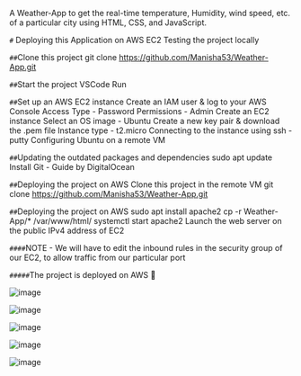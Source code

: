 A Weather-App to get the real-time temperature, Humidity, wind speed, etc. of a particular city using HTML, CSS, and JavaScript.

`#` Deploying this Application on AWS EC2
Testing the project locally

`##`Clone this project
git clone https://github.com/Manisha53/Weather-App.git

`##`Start the project
VSCode Run

`##`Set up an AWS EC2 instance
Create an IAM user & log to your AWS Console
Access Type - Password
Permissions - Admin
Create an EC2 instance
Select an OS image - Ubuntu
Create a new key pair & download the .pem file
Instance type - t2.micro
Connecting to the instance using ssh - putty
Configuring Ubuntu on a remote VM

`##`Updating the outdated packages and dependencies
sudo apt update
Install Git - Guide by DigitalOcean

`##`Deploying the project on AWS
Clone this project in the remote VM
git clone https://github.com/Manisha53/Weather-App.git

`##`Deploying the project on AWS
sudo apt install apache2
cp -r Weather-App/* /var/www/html/
systemctl start apache2
Launch the web server on the public IPv4 address of EC2


`####`NOTE - We will have to edit the inbound rules in the security group of our EC2, to allow traffic from our particular port

`#####`The project is deployed on AWS 🎉



![image](https://user-images.githubusercontent.com/37845282/190328770-a710bf3b-bc93-422f-af36-e9d47f236e18.png)

![image](https://user-images.githubusercontent.com/37845282/190331944-f8f11876-0ec4-4ada-a739-10bb62ed46d3.png)

![image](https://user-images.githubusercontent.com/37845282/190332084-8eeb8549-fff0-45f9-befb-2303e31237e9.png)

![image](https://user-images.githubusercontent.com/37845282/190332120-6de00890-56f2-483e-91d6-887809581266.png)

![image](https://github.com/Manisha53/Weather-App/assets/37845282/a38811aa-f516-4691-ac68-71d0676448cc)



